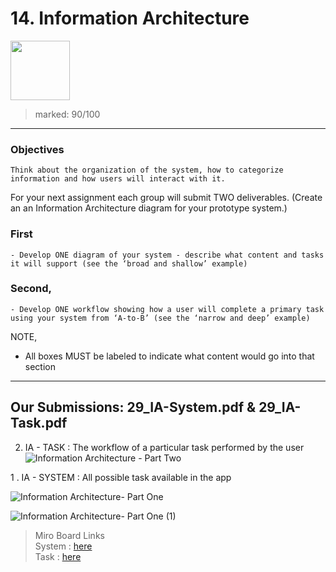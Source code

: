 # 14. Information Architecture
[<img src="https://user-images.githubusercontent.com/79627254/226060873-16d4a78c-0ec2-4ade-8389-a52bafcd9e62.png" width="95"/>](#)
> marked: 90/100
---
### Objectives
    Think about the organization of the system, how to categorize information and how users will interact with it.

For your next assignment each group will submit TWO deliverables.
(Create an an Information Architecture diagram for your prototype system.)  

### First  
    - Develop ONE diagram of your system - describe what content and tasks it will support (see the ‘broad and shallow’ example)

### Second,
    - Develop ONE workflow showing how a user will complete a primary task using your system from ‘A-to-B’ (see the ‘narrow and deep’ example)


NOTE,
- All boxes MUST be labeled to indicate what content would go into that section



---
## Our Submissions: 29_IA-System.pdf  &  29_IA-Task.pdf

2. IA - TASK : The workflow of a particular task performed by the user  
![Information Architecture - Part Two](https://user-images.githubusercontent.com/79627254/225994286-ab38f95f-a56d-4650-af72-e6c740527da1.jpg)  


1 . IA - SYSTEM : All possible task available in the app

![Information Architecture- Part One](https://user-images.githubusercontent.com/79627254/225994877-bac8e516-c1d2-4460-8506-803ac11419ac.jpg)

![Information Architecture- Part One (1)](https://user-images.githubusercontent.com/79627254/225994977-45c1c3d6-50aa-4d84-9793-71528e1586c2.jpg)

>Miro Board Links  
System : [here](https://miro.com/app/board/uXjVOFpSO34=/?share_link_id=41165116702)  
>Task : [here](https://miro.com/app/board/uXjVOFpeR_w=/?share_link_id=852180080588)